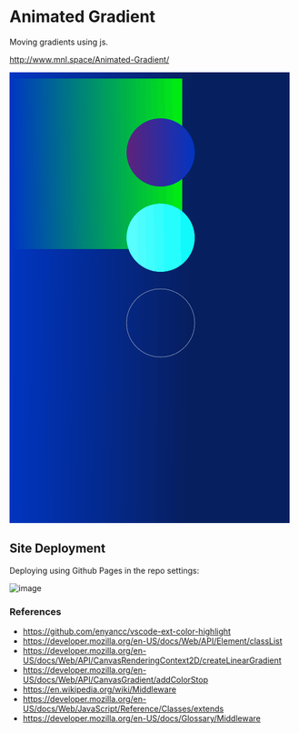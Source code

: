 # Animated Gradient
Moving gradients using js.


http://www.mnl.space/Animated-Gradient/

![Animated-Gradient](Animated-Gradient.gif)


## Site Deployment
Deploying using Github Pages in the repo settings:

![image](https://user-images.githubusercontent.com/10030407/195968672-db687210-6a66-4303-a234-c802db32f46d.png)


### References
- https://github.com/enyancc/vscode-ext-color-highlight
- https://developer.mozilla.org/en-US/docs/Web/API/Element/classList
- https://developer.mozilla.org/en-US/docs/Web/API/CanvasRenderingContext2D/createLinearGradient
- https://developer.mozilla.org/en-US/docs/Web/API/CanvasGradient/addColorStop
- https://en.wikipedia.org/wiki/Middleware
- https://developer.mozilla.org/en-US/docs/Web/JavaScript/Reference/Classes/extends
- https://developer.mozilla.org/en-US/docs/Glossary/Middleware
